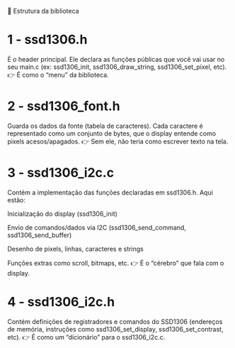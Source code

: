 📂 Estrutura da biblioteca

# 1 - ssd1306.h 
É o header principal. Ele declara as funções públicas que você vai usar no seu main.c (ex: ssd1306_init, ssd1306_draw_string, ssd1306_set_pixel, etc).
👉 É como o “menu” da biblioteca.

# 2 - ssd1306_font.h
Guarda os dados da fonte (tabela de caracteres).
Cada caractere é representado como um conjunto de bytes, que o display entende como pixels acesos/apagados.
👉 Sem ele, não teria como escrever texto na tela.

# 3 - ssd1306_i2c.c
Contém a implementação das funções declaradas em ssd1306.h.
Aqui estão:

Inicialização do display (ssd1306_init)

Envio de comandos/dados via I2C (ssd1306_send_command, ssd1306_send_buffer)

Desenho de pixels, linhas, caracteres e strings

Funções extras como scroll, bitmaps, etc.
👉 É o “cérebro” que fala com o display.

# 4 - ssd1306_i2c.h
Contém definições de registradores e comandos do SSD1306 (endereços de memória, instruções como ssd1306_set_display, ssd1306_set_contrast, etc).
👉 É como um “dicionário” para o ssd1306_i2c.c.
